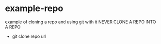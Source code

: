 # example-repo
example of cloning a repo and using git with it
NEVER CLONE A REPO INTO A REPO

- git clone repo url